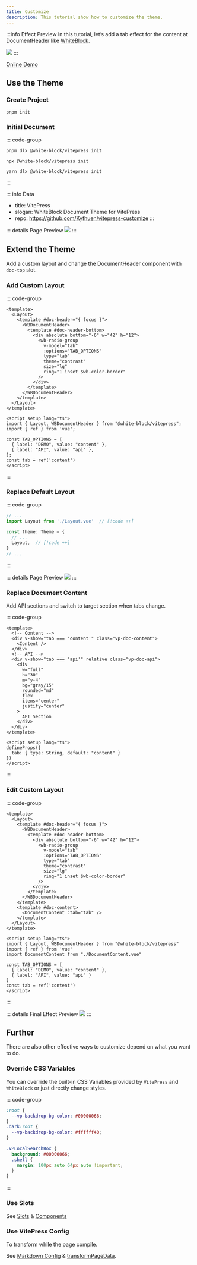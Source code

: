 ```yaml
---
title: Customize
description: This tutorial show how to customize the theme.
---
```


:::info Effect Preview
In this tutorial, let’s add a tab effect for the content at DocumentHeader like [WhiteBlock](/components/button).

![](/vitepress/customize/tab-effect.png)
:::

<!-- TODO: CodeSandbox -->
[Online Demo]()

## Use the Theme

### Create Project
```shell
pnpm init
```

### Initial Document
::: code-group
```shell [pnpm]
pnpm dlx @white-block/vitepress init
```
```shell [npm]
npx @white-block/vitepress init
```
```shell [yarn]
yarn dlx @white-block/vitepress init
```
:::

::: info Data
- title: VitePress
- slogan: WhiteBlock Document Theme for VitePress
- repo: https://github.com/Kythuen/vitepress-customize
:::

::: details Page Preview
![](/vitepress/customize/base.png)
:::

## Extend the Theme
Add a custom layout and change the DocumentHeader component with `doc-top` slot.

### Add Custom Layout

::: code-group
```vue [.vitepress/theme/Layout.vue]
<template>
  <Layout>
    <template #doc-header="{ focus }">
      <WBDocumentHeader>
        <template #doc-header-bottom>
          <div absolute bottom="-6" w="42" h="12">
            <wb-radio-group
              v-model="tab"
              :options="TAB_OPTIONS"
              type="tab"
              theme="contrast"
              size="lg"
              ring="1 inset $wb-color-border"
            />
          </div>
        </template>
      </WBDocumentHeader>
    </template>
  </Layout>
</template>

<script setup lang="ts">
import { Layout, WBDocumentHeader } from "@white-block/vitepress";
import { ref } from 'vue';

const TAB_OPTIONS = [
  { label: "DEMO", value: "content" },
  { label: "API", value: "api" },
];
const tab = ref('content')
</script>
```
:::

### Replace Default Layout
::: code-group
```ts [.vitepress/theme/index.ts]
// ...
import Layout from './Layout.vue'  // [!code ++]

const theme: Theme = {
  // ...
  Layout,  // [!code ++]
}
// ...
```
:::

::: details Page Preview
![](/vitepress/customize/tabs.png)
:::

### Replace Document Content

Add API sections and switch to target section when tabs change.

::: code-group
```vue [.vitepress/theme/DocumentContent.vue]
<template>
  <!-- Content -->
  <div v-show="tab === 'content'" class="vp-doc-content">
    <Content />
  </div>
  <!-- API -->
  <div v-show="tab === 'api'" relative class="vp-doc-api">
    <div
      w="full"
      h="30"
      m="y-4"
      bg="gray/15"
      rounded="md"
      flex
      items="center"
      justify="center"
    >
      API Section
    </div>
  </div>
</template>

<script setup lang="ts">
defineProps({
  tab: { type: String, default: "content" }
})
</script>
```
:::

### Edit Custom Layout

::: code-group
```vue {19-21,28} [.vitepress/theme/Layout.vue]
<template>
  <Layout>
    <template #doc-header="{ focus }">
      <WBDocumentHeader>
        <template #doc-header-bottom>
          <div absolute bottom="-6" w="42" h="12">
            <wb-radio-group
              v-model="tab"
              :options="TAB_OPTIONS"
              type="tab"
              theme="contrast"
              size="lg"
              ring="1 inset $wb-color-border"
            />
          </div>
        </template>
      </WBDocumentHeader>
    </template>
    <template #doc-content>
      <DocumentContent :tab="tab" />
    </template>
  </Layout>
</template>

<script setup lang="ts">
import { Layout, WBDocumentHeader } from "@white-block/vitepress"
import { ref } from 'vue'
import DocumentContent from "./DocumentContent.vue"

const TAB_OPTIONS = [
  { label: "DEMO", value: "content" },
  { label: "API", value: "api" }
]
const tab = ref('content')
</script>
```
:::

::: details Final Effect Preview
![](/vitepress/customize/api.png)
:::


## Further

There are also other effective ways to customize depend on what you want to do.

### Override CSS Variables
You can override the built-in CSS Variables provided by `VitePress` and `WhiteBlock` or just directly change styles.

::: code-group
```css [.vitepress/theme/style.css]
:root {
  --vp-backdrop-bg-color: #00000066;
}
.dark:root {
  --vp-backdrop-bg-color: #ffffff40;
}

.VPLocalSearchBox {
  background: #00000066;
  .shell {
    margin: 100px auto 64px auto !important;
  }
}
```
:::

### Use Slots

See [Slots](./slots) & [Components](./components)


### Use VitePress Config

To transform while the page compile.

See [Markdown Config](https://vitepress.dev/reference/site-config#markdown) & [transformPageData](https://vitepress.dev/reference/site-config#transformpagedata).

